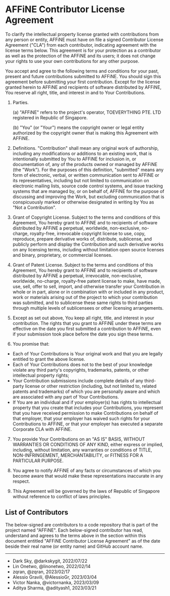 <!-- To indicate your agreement, simply edit this file and submit a pull request. -->

# AFFiNE Contributor License Agreement

To clarify the intellectual property license granted with contributions from any person or entity, AFFiNE must have on file a signed Contributor License Agreement ("CLA") from each contributor, indicating agreement with the license terms below. This agreement is for your protection as a contributor as well as the protection of the AFFiNE and its users; it does not change your rights to use your own contributions for any other purpose.

You accept and agree to the following terms and conditions for your past, present and future contributions submitted to AFFiNE. You should sign this agreement before submitting your first contribution. Except for the license granted herein to AFFiNE and recipients of software distributed by AFFiNE, You reserve all right, title, and interest in and to Your Contributions.

1. Parties.

   (a) "AFFiNE" refers to the project's operator, TOEVERYTHING PTE. LTD registered in Republic of Singapore.

   (b) "You" (or "Your") means the copyright owner or legal entity authorized by the copyright owner that is making this Agreement with AFFiNE.

2. Definitions. "Contribution" shall mean any original work of authorship, including any modifications or additions to an existing work, that is intentionally submitted by You to AFFiNE for inclusion in, or documentation of, any of the products owned or managed by AFFiNE (the "Work"). For the purposes of this definition, "submitted" means any form of electronic, verbal, or written communication sent to AFFiNE or its representatives, including but not limited to communication on electronic mailing lists, source code control systems, and issue tracking systems that are managed by, or on behalf of, AFFiNE for the purpose of discussing and improving the Work, but excluding communication that is conspicuously marked or otherwise designated in writing by You as "Not a Contribution".

3. Grant of Copyright License. Subject to the terms and conditions of this Agreement, You hereby grant to AFFiNE and to recipients of software distributed by AFFiNE a perpetual, worldwide, non-exclusive, no-charge, royalty-free, irrevocable copyright license to use, copy, reproduce, prepare derivative works of, distribute, sublicense, and publicly perform and display the Contribution and such derivative works on any licensing terms, including without limitation open source licenses and binary, proprietary, or commercial licenses.

4. Grant of Patent License. Subject to the terms and conditions of this Agreement, You hereby grant to AFFiNE and to recipients of software distributed by AFFiNE a perpetual, irrevocable, non-exclusive, worldwide, no-charge, royalty-free patent license to make, have made, use, sell, offer to sell, import, and otherwise transfer your Contribution in whole or in part, alone or in combination with or included in any product, work or materials arising out of the project to which your contribution was submitted, and to sublicense these same rights to third parties through multiple levels of sublicensees or other licensing arrangements.

5. Except as set out above, You keep all right, title, and interest in your contribution. The rights that you grant to AFFiNE under these terms are effective on the date you first submitted a contribution to AFFiNE, even if your submission took place before the date you sign these terms.

6. You promise that:

- Each of Your Contributions is Your original work and that you are legally entitled to grant the above license.
- Each of Your Contributions does not to the best of your knowledge violate any third party's copyrights, trademarks, patents, or other intellectual property rights;
- Your Contribution submissions include complete details of any third-party license or other restriction (including, but not limited to, related patents and trademarks) of which you are personally aware and which are associated with any part of Your Contributions.
- If You are an individual and if your employer(s) has rights to intellectual property that you create that includes your Contributions, you represent that you have received permission to make Contributions on behalf of that employer, that your employer has waived such rights for your Contributions to AFFiNE, or that your employer has executed a separate Corporate CLA with AFFiNE.

7. You provide Your Contributions on an "AS IS" BASIS, WITHOUT WARRANTIES OR CONDITIONS OF ANY KIND, either express or implied, including, without limitation, any warranties or conditions of TITLE, NON-INFRINGEMENT, MERCHANTABILITY, or FITNESS FOR A PARTICULAR PURPOSE.

8. You agree to notify AFFiNE of any facts or circumstances of which you become aware that would make these representations inaccurate in any respect.

9. This Agreement will be governed by the laws of Republic of Singapore without reference to conflict of laws principles.

## List of Contributors

The below-signed are contributors to a code repository that is part of the project named "AFFiNE". Each below-signed contributor has read, understand and agrees to the terms above in the section within this document entitled "AFFiNE Contributor License Agreement" as of the date beside their real name (or entity name) and GitHub account name.

---

<!--
Example:

- Dark Sky, @darkskygit, 2022/07/22
-->

- Dark Sky, @darkskygit, 2022/07/22
- Lin Onetwo, @linonetwo, 2022/02/14
- zqran, @zqran, 2023/02/17
- Alessio Gravili, @AlessioGr, 2023/03/04
- Victor Nanka, @victornanka, 2023/03/09
- Aditya Sharma, @adityash1, 2023/03/21
